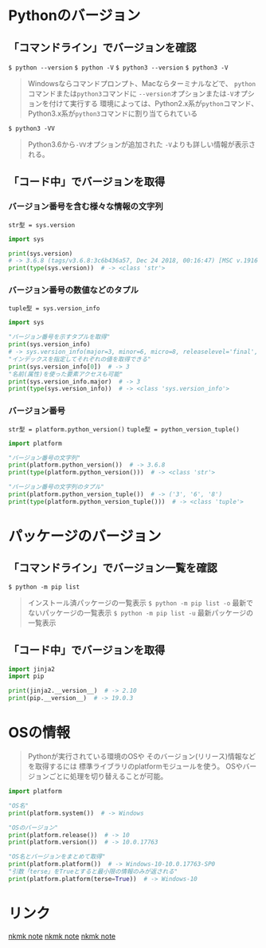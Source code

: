 # Pythonのバージョン

## 「コマンドライン」でバージョンを確認

`$ python --version`
`$ python -V`
`$ python3 --version`
`$ python3 -V`
> Windowsならコマンドプロンプト、Macならターミナルなどで、
  `python`コマンドまたは`python3`コマンドに
  `--version`オプションまたは`-V`オプションを付けて実行する
> 環境によっては、Python2.x系が`python`コマンド、
  Python3.x系が`python3`コマンドに割り当てられている


`$ python3 -VV`
> Python3.6から`-VV`オプションが追加された
> `-V`よりも詳しい情報が表示される。

## 「コード中」でバージョンを取得

### バージョン番号を含む様々な情報の文字列

`str型 = sys.version`

```python
import sys

print(sys.version)
# -> 3.6.8 (tags/v3.6.8:3c6b436a57, Dec 24 2018, 00:16:47) [MSC v.1916 64 bit (AMD64)] 
print(type(sys.version))  # -> <class 'str'>
```

### バージョン番号の数値などのタプル

`tuple型 = sys.version_info`

```python
import sys

"バージョン番号を示すタプルを取得"
print(sys.version_info)
# -> sys.version_info(major=3, minor=6, micro=8, releaselevel='final', serial=0)
"インデックスを指定してそれぞれの値を取得できる"
print(sys.version_info[0])  # -> 3
"名前(属性)を使った要素アクセスも可能"
print(sys.version_info.major)  # -> 3
print(type(sys.version_info))  # -> <class 'sys.version_info'>
```

### バージョン番号

`str型 = platform.python_version()`
`tuple型 = python_version_tuple()`

```python
import platform

"バージョン番号の文字列"
print(platform.python_version())  # -> 3.6.8
print(type(platform.python_version()))  # -> <class 'str'>

"バージョン番号の文字列のタプル"
print(platform.python_version_tuple())  # -> ('3', '6', '8')
print(type(platform.python_version_tuple()))  # -> <class 'tuple'>
```

# パッケージのバージョン

## 「コマンドライン」でバージョン一覧を確認

`$ python -m pip list`
> インストール済パッケージの一覧表示
`$ python -m pip list -o`
> 最新でないパッケージの一覧表示
`$ python -m pip list -u`
> 最新パッケージの一覧表示

## 「コード中」でバージョンを取得

```python
import jinja2
import pip

print(jinja2.__version__)  # -> 2.10
print(pip.__version__)  # -> 19.0.3
```

# OSの情報

> Pythonが実行されている環境のOSや
  そのバージョン(リリース)情報などを取得するには
  標準ライブラリのplatformモジュールを使う。
> OSやバージョンごとに処理を切り替えることが可能。

```python
import platform

"OS名"
print(platform.system())  # -> Windows

"OSのバージョン"
print(platform.release())  # -> 10
print(platform.version())  # -> 10.0.17763

"OS名とバージョンをまとめて取得"
print(platform.platform())  # -> Windows-10-10.0.17763-SP0
"引数「terse」をTrueとすると最小限の情報のみが返される"
print(platform.platform(terse=True))  # -> Windows-10
```

# リンク

[nkmk note](https://note.nkmk.me/python-sys-platform-version-info/)
[nkmk note](https://note.nkmk.me/python-package-version/)
[nkmk note](https://note.nkmk.me/python-platform-system-release-version/)
